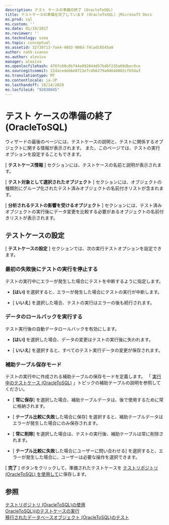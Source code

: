 ```yaml
---
description: テスト ケースの準備の終了 (OracleToSQL)
title: テストケースの準備を完了しています (OracleToSQL) |Microsoft Docs
ms.prod: sql
ms.custom: ''
ms.date: 01/19/2017
ms.reviewer: ''
ms.technology: ssma
ms.topic: conceptual
ms.assetid: 32f38713-7ae4-48d3-980d-74cadc8545a0
author: nahk-ivanov
ms.author: alexiva
manager: alexiva
ms.openlocfilehash: 4707c68c0b744e092844d57bd6f235a69dbec9ce
ms.sourcegitcommit: 22dacedeb6e8721e7cdb6279a946d4002cfb5da3
ms.translationtype: MT
ms.contentlocale: ja-JP
ms.lasthandoff: 10/14/2020
ms.locfileid: "92038045"
---
```

# <a name="finishing-test-case-preparation-oracletosql"></a>テスト ケースの準備の終了 (OracleToSQL)
ウィザードの最後のページには、テストケースの説明と、テストに関係するオブジェクトに関する情報が表示されます。 また、このページでは、テストの実行オプションを設定することもできます。  
  
[ **テストケース情報** ] セクションには、テストケースの名前と説明が表示されます。  
  
[ **テスト対象として選択されたオブジェクト** ] セクションには、オブジェクトの種類別にグループ化されたテスト済みオブジェクトの名前付きリストが含まれます。  
  
[ **分析されるテストの影響を受けるオブジェクト** ] セクションには、テスト済みオブジェクトの実行後にデータ変更を比較する必要があるオブジェクトの名前付きリストが表示されます。  
  
## <a name="test-case-settings"></a>テストケースの設定  
[ **テストケースの設定** ] セクションでは、次の実行テストオプションを設定できます。  
  
### <a name="stop-test-execution-after-first-failure"></a>最初の失敗後にテストの実行を停止する  
テストの実行中にエラーが発生した場合にテストを中断するように指定します。  
  
-   **[はい]** を選択すると、エラーが発生した場合にテストの実行が中断します。  
  
-   [ **いいえ**] を選択した場合、テストの実行はエラーの後も続行されます。  
  
### <a name="perform-data-rollback"></a>データのロールバックを実行する  
テスト実行後の自動データロールバックを有効にします。  
  
-   **[はい]** を選択した場合、データの変更はテストの実行後に失われます。  
  
-   [ **いいえ**] を選択すると、すべてのテスト実行データの変更が保存されます。  
  
### <a name="auxiliary-tables-saving-mode"></a>補助テーブル保存モード  
テストの実行中に作成される補助テーブルの保存モードを定義します。 「 [実行中のテストケース &#40;OracleToSQL&#41;](../../ssma/oracle/running-test-cases-oracletosql.md) 」トピックの補助テーブルの説明を参照してください。  
  
-   [ **常に保存**] を選択した場合、補助テーブルデータは、後で使用するために常に格納されます。  
  
-   [ **テーブル比較に失敗**した場合に保存] を選択すると、補助テーブルデータはエラーが発生した場合にのみ保存されます。  
  
-   [ **常に削除**] を選択した場合は、テストの実行後、補助テーブルは常に削除されます。  
  
-   [ **テーブル比較に失敗**した場合にユーザーに問い合わせる] を選択すると、エラーが発生した場合に、ユーザーは必要な操作を選択できます。  
  
[ **完了** ] ボタンをクリックして、準備されたテストケースを [テストリポジトリ (OracleToSQL) を使用して](./using-test-repositories-oracletosql.md)に保存します。  
  
## <a name="see-also"></a>参照  
[テストリポジトリ &#40;OracleToSQL&#41;の使用 ](../../ssma/oracle/using-test-repositories-oracletosql.md)  
[OracleToSQL&#41;&#40;のテストケースの実行 ](../../ssma/oracle/running-test-cases-oracletosql.md)  
[移行されたデータベースオブジェクト &#40;OracleToSQL&#41;のテスト ](../../ssma/oracle/testing-migrated-database-objects-oracletosql.md)  
